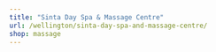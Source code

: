 ```yaml
---
title: "Sinta Day Spa & Massage Centre"
url: /wellington/sinta-day-spa-and-massage-centre/
shop: massage
---
```

